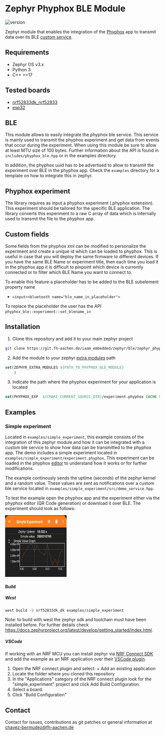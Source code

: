# Zephyr Phyphox BLE Module

![version](https://img.shields.io/badge/version-1.0.0-blue)

Zephyr module that enables the integration of the [Phyphox](https://phyphox.org/) app to transmit data over its BLE [custom service](https://phyphox.org/wiki/index.php/Bluetooth_Low_Energy).

## Requirements

- Zephyr OS v3.x
- Python 3
- C++ >=17

## Tested boards

- [nrf52833dk_nrf52833](https://docs.zephyrproject.org/2.6.0/boards/arm/nrf52833dk_nrf52833/doc/index.html)
- [esp32](https://docs.zephyrproject.org/latest/boards/xtensa/esp32/doc/index.html)

## BLE

This module allows to easily integrate the phyphox ble service. This service is mainly used to transmit the phyphox experiment and get data from events that occur during the experiment. When using this module be sure to allow at least MTU size of 100 bytes. Further information about the API is found in `includes/phyphox_ble.hpp` or in the examples directory.

In addition, the phyphox uuid has to be advertised to allow to transmit the experiment over BLE in the phyphox app. Check the `examples` directory for a template on how to integrate this in zephyr.

## Phyphox experiment

The library requires as input a phyphox experiment (.phyphox extension). This experiment should be tailored for the specific BLE application. The library converts this experiment to a raw C array of data which is internally used to transmit the file to the phyphox app.

## Custom fields

Some fields from the phyphox xml can be modified to personalize the experiment and create a unique id which can be loaded to phyphox. This is useful in case that you will deploy the same firmware to different devices. If you have the same BLE Name or experiment title, then each time you load it in the phyphox app it is difficult to pinpoint which device is currently connected or to filter which BLE Name you want to connect to. 

To enable this feature a placeholder has to be added to the BLE subelement property name
- `<input><bluetooth name="ble_name_in_placeholder">`

To replace the placeholder the user has the API `phyphox_ble::experiment::set_blename_in`

## Installation

1. Clone this repository and add it to your main zephyr project

```bash
git clone https://git.fh-aachen.de/iaam_embedded/zephyr/ble/zephyr_phyphox-ble.git --recurse-submodules 
```
2. Add the module to your zephyr [extra modules](https://docs.zephyrproject.org/latest/develop/modules.html) path
```cmake
set(ZEPHYR_EXTRA_MODULES ${PATH_TO_PHYPHOX_BLE_MODULE}
    )
```

3. Indicate the path where the phyphox experiment for your application is located

```cmake
set(PHYPHOX_EXP  ${CMAKE_CURRENT_SOURCE_DIR}/experiment.phyphox CACHE STRING INTERNAL)
```

## Examples

### Simple experiment

Located in `examples/simple_experiment`, this example consists of the integration of this zephyr module and how it can be integrated with a custom ble service to show how data can be transmitted to the phyphox app. The demo includes a simple experiment located in `examples/simple_experiment/experiment.phyphox`. This experiment can be loaded in the phyphox [editor](https://phyphox.org/editor/) to understand how it works or for further modifications.

The example continously sends the uptime (seconds) of the zephyr kernel and a random value. These values are sent as notifications over a custom ble service located in `examples/simple_experiment/src/demo_service.hpp`.

To test the example open the phyphox app and the experiment either via the phyphox editor (QR Code generation) or download it over BLE. The experiment should look as follows:

<img src="images/simple_experiment.png" width="200" height="200" />

#### Build

##### West

```bash
west build -b nrf52833dk_dk examples/simple_experiment
```

Note: to build with west the zephyr sdk and toolchain must have been installed before. For further details check https://docs.zephyrproject.org/latest/develop/getting_started/index.html.

##### VSCode

If working with an NRF MCU you can install zephyr via [NRF Connect SDK](https://developer.nordicsemi.com/nRF_Connect_SDK/doc/latest/nrf/index.html) and add the example as an NRF application over their [VSCode plugin](https://www.nordicsemi.com/Products/Development-tools/nRF-Connect-for-VS-Code/Tutorials).

1. Open the NRF connect plugin and select: + Add an existing application
2. Locate the folder where you cloned this repository
3. In the "Applications" category of the NRF connect plugin look for the "simple_experiment" project and click Add Build Configuration.
4. Select a board.
5. Click "Build Configuration"  

## Contact

Contact for issues, contributions as git patches or general information at chavez-bermudez@fh-aachen.de
